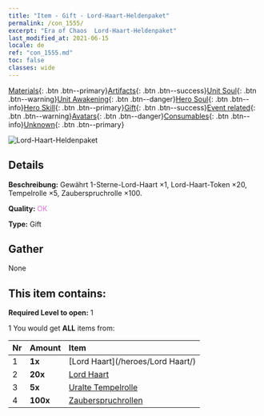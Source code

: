 ```yaml
---
title: "Item - Gift - Lord-Haart-Heldenpaket"
permalink: /con_1555/
excerpt: "Era of Chaos  Lord-Haart-Heldenpaket"
last_modified_at: 2021-06-15
locale: de
ref: "con_1555.md"
toc: false
classes: wide
---
```

 [Materials](/ItemsDE/){: .btn .btn--primary}[Artifacts](/ItemsDE/Artifacts/){: .btn .btn--success}[Unit Soul](/ItemsDE/UnitSoul/){: .btn .btn--warning}[Unit Awakening](/ItemsDE/UnitAwakening/){: .btn .btn--danger}[Hero Soul](/ItemsDE/HeroSoul/){: .btn .btn--info}[Hero Skill](/ItemsDE/HeroSkill/){: .btn .btn--primary}[Gift](/ItemsDE/Gift/){: .btn .btn--success}[Event related](/ItemsDE/Events/){: .btn .btn--warning}[Avatars](/ItemsDE/Avatars/){: .btn .btn--danger}[Consumables](/ItemsDE/Consumables/){: .btn .btn--info}[Unknown](/ItemsDE/Unknown/){: .btn .btn--primary}

 ![Lord-Haart-Heldenpaket](/images/t/i_907167.png)

## Details
 **Beschreibung:** Gewährt 1-Sterne-Lord-Haart ×1, Lord-Haart-Token ×20, Tempelrolle ×5, Zauberspruchrolle ×100.

 **Quality:** <span style="color: #DA70D6">OK</span>

 **Type:** Gift

## Gather

  None

## This item contains:

 **Required Level to open:** 1

 1 You would get **ALL** items  from:

  | Nr | Amount |     Item    |
  |:---|:-------|:------------|
  | 1 |  **1x** | [Lord Haart](/heroes/Lord Haart/) |  | 
  | 2 |  **20x** | [Lord Haart](/ItemsDE/her_370/) |  | 
  | 3 |  **5x** | [Uralte Tempelrolle](/ItemsDE/con_697/) |  | 
  | 4 |  **100x** | [Zauberspruchrollen](/ItemsDE/con_694/) |  | 
